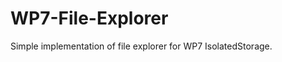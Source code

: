 WP7-File-Explorer
=================

Simple implementation of file explorer for WP7 IsolatedStorage.
